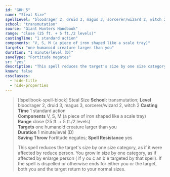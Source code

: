 ```yaml
---
id: "GHH_5"
name: "Steal Size"
spellLevel: "bloodrager 2, druid 3, magus 3, sorcerer/wizard 2, witch 2"
school: "transmutation"
source: "Giant Hunters Handbook"
range: "close (25 ft. + 5 ft./2 levels)"
castingTime: "1 standard action"
components: "V, S, M (a piece of iron shaped like a scale tray)"
targets: "one humanoid creature larger than you"
duration: "1 minute/level (D)"
saveType: "Fortitude negates"
sr: "yes"
description: "This spell reduces the target's size by one size category, as if it were affected by reduce person. You grow in size by one category, as if affected by enlarge person ( if y ou c an b e targeted by that spell). If the spell is dispelled or otherwise ends for either you or the target, both you and the target return to your normal sizes."
known: false
cssclasses:
  - hide-title
  - hide-properties
---
```


> [!spellbook-spell-block] Steal Size
> **School:** transmutation; **Level** bloodrager 2, druid 3, magus 3, sorcerer/wizard 2, witch 2
> **Casting Time** 1 standard action  
> **Components** V, S, M (a piece of iron shaped like a scale tray)  
> **Range** close (25 ft. + 5 ft./2 levels)  
> **Targets** one humanoid creature larger than you  
> **Duration** 1 minute/level (D)  
> **Saving Throw** Fortitude negates; **Spell Resistance** yes
> 
> This spell reduces the target's size by one size category, as if it were affected by reduce person. You grow in size by one category, as if affected by enlarge person ( if y ou c an b e targeted by that spell). If the spell is dispelled or otherwise ends for either you or the target, both you and the target return to your normal sizes.